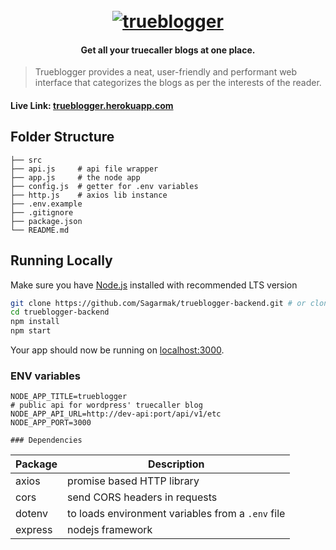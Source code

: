 <h1 align="center">
  <br>
  <a href="/"><img src="public/img/trueblogger%20github%20logo.png" alt="trueblogger"></a>
</h1>

<h4 align="center">Get all your truecaller blogs at one place.</h4>

> Trueblogger provides a neat, user-friendly and performant web interface that categorizes the blogs as per the interests of the reader.

#### Live Link: [trueblogger.herokuapp.com](https://trueblogger.herokuapp.com/)

## Folder Structure

    ├── src
    ├── api.js     # api file wrapper
    ├── app.js     # the node app
    ├── config.js  # getter for .env variables
    ├── http.js    # axios lib instance
    ├── .env.example
    ├── .gitignore
    ├── package.json
    └── README.md

## Running Locally

Make sure you have [Node.js](http://nodejs.org/) installed with recommended LTS version

```sh
git clone https://github.com/Sagarmak/trueblogger-backend.git # or clone your own fork
cd trueblogger-backend
npm install
npm start
```

Your app should now be running on [localhost:3000](http://localhost:3000/).

### ENV variables

```
NODE_APP_TITLE=trueblogger
# public api for wordpress' truecaller blog
NODE_APP_API_URL=http://dev-api:port/api/v1/etc
NODE_APP_PORT=3000

### Dependencies
```
|Package |Description|
|--------|-------|
|axios|promise based HTTP library|
|cors|send CORS headers in requests|
|dotenv|to loads environment variables from a `.env` file|
|express|nodejs framework|
